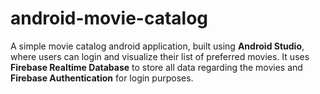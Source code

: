 # android-movie-catalog

A simple movie catalog android application, built using **Android Studio**, where users can login and visualize their list of preferred movies. It uses **Firebase Realtime Database** to store all data regarding the movies and **Firebase Authentication** for login purposes.
